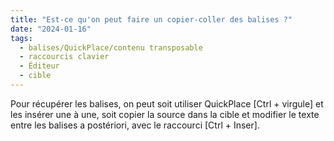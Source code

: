 ```yaml
---
title: "Est-ce qu'on peut faire un copier-coller des balises ?"
date: "2024-01-16"
tags:
  - balises/QuickPlace/contenu transposable
  - raccourcis clavier
  - Éditeur
  - cible
---
```


Pour récupérer les balises, on peut soit utiliser QuickPlace [Ctrl + virgule] et les insérer une à une, soit copier la source dans la cible et modifier le texte entre les balises a postériori, avec le raccourci [Ctrl + Inser].

